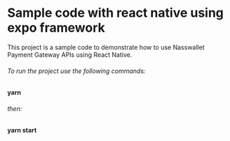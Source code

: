 # Sample code with react native using expo framework 
This project is a sample code to demonstrate how to use  Nasswallet Payment Gateway APIs using React Native.

###### To run the project use the following commands:
**yarn**
###### then:
**yarn start**
